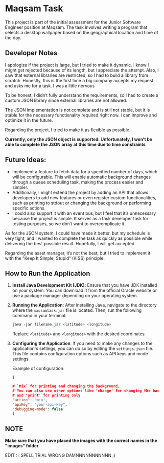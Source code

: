 # Maqsam Task

This project is part of the initial assessment for the Junior Software Engineer position at Maqsam. The task involves writing a program that selects a desktop wallpaper based on the geographical location and time of the day.




## **Developer Notes**

I apologize if the project is large, but I tried to make it dynamic. I know I might get rejected because of its length, but I appreciate the attempt. Also, I saw that external libraries are restricted, so I had to build a library from scratch. Honestly, this is the first time a big company accepts my request and asks me for a task. I was a little nervous


To be honest, I didn’t fully understand the requirements, so I had to create a custom JSON library since external libraries are not allowed.

The JSON implementation is not complete and is still not stable, but it is stable for the necessary functionality required right now. I can improve and optimize it in the future.

Regarding the project, I tried to make it as flexible as possible.

**Currently, only the JSON object is supported. Unfortunately, I won't be able to complete the JSON array at this time due to time constraints**

## **Future Ideas:**
- Implement a feature to fetch data for a specified number of days, which will be configurable. This will enable automatic background changes through a queue scheduling task, making the process easier and simpler.
- Additionally, I might extend the project by adding an API that allows developers to add new features or even register custom functionalities, such as printing to stdout or changing the background or performing specific actions.
- I could also support it with an event bus, but I feel that it’s unnecessary because the project is simple. It serves as a task developer task for testing purposes, so we don’t want to overcomplicate it.

As for the JSON system, I could have made it better, but my schedule is very tight, and I wanted to complete the task as quickly as possible while delivering the best possible result. Hopefully, I will get accepted.

Regarding the asset manager, it’s not the best, but I tried to implement it with the "Keep It Simple, Stupid" (KISS) principle.


## How to Run the Application

1. **Install Java Development Kit (JDK)**:
   Ensure that you have JDK installed on your system. You can download it from the official Oracle website or use a package manager depending on your operating system.

2. **Running the Application**:
   After installing Java, navigate to the directory where the `maqsamtask.jar` file is located. Then, run the following command in your terminal:

   ```java
   java -jar filename.jar <latitude> <longitude>
   ```

   Replace `<latitude>` and `<longitude>` with the desired coordinates.

3. **Configuring the Application**:
    If you need to make any changes to the application's settings, you can do so by editing the `settings.json` file. This file contains configuration options such as API keys and mode settings.

    Example of configuration:

    ```json
    {

    # `Mix` for printing and changing the background. 
    # You can also use other options like 'change' for changing the background only, 
    # and 'print' for printing only
    "action": "mix", 
    "apiKey": "your-api-key",
    "debugging-mode": false
    }


 ## NOTE

 **Make sure that you have placed the images with the correct names in the "images" folder.**



EDIT : I SPELL TRIAL WRONG DAMNNNNNNNNNNN ;(
